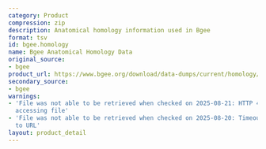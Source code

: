 ```yaml
---
category: Product
compression: zip
description: Anatomical homology information used in Bgee
format: tsv
id: bgee.homology
name: Bgee Anatomical Homology Data
original_source:
- bgee
product_url: https://www.bgee.org/download/data-dumps/current/homology/
secondary_source:
- bgee
warnings:
- 'File was not able to be retrieved when checked on 2025-08-21: HTTP 404 error when
  accessing file'
- 'File was not able to be retrieved when checked on 2025-08-20: Timeout connecting
  to URL'
layout: product_detail
---
```

